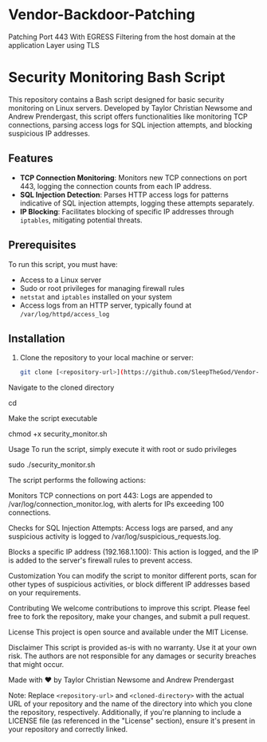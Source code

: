 # Vendor-Backdoor-Patching
Patching Port 443 With EGRESS Filtering from the host domain at the application Layer using TLS


# Security Monitoring Bash Script

This repository contains a Bash script designed for basic security monitoring on Linux servers. Developed by Taylor Christian Newsome and Andrew Prendergast, this script offers functionalities like monitoring TCP connections, parsing access logs for SQL injection attempts, and blocking suspicious IP addresses.

## Features

- **TCP Connection Monitoring**: Monitors new TCP connections on port 443, logging the connection counts from each IP address.
- **SQL Injection Detection**: Parses HTTP access logs for patterns indicative of SQL injection attempts, logging these attempts separately.
- **IP Blocking**: Facilitates blocking of specific IP addresses through `iptables`, mitigating potential threats.

## Prerequisites

To run this script, you must have:
- Access to a Linux server
- Sudo or root privileges for managing firewall rules
- `netstat` and `iptables` installed on your system
- Access logs from an HTTP server, typically found at `/var/log/httpd/access_log`

## Installation

1. Clone the repository to your local machine or server:
   ```bash
   git clone [<repository-url>](https://github.com/SleepTheGod/Vendor-Backdoor-Patching)

Navigate to the cloned directory

cd <cloned-directory>

Make the script executable

chmod +x security_monitor.sh

Usage
To run the script, simply execute it with root or sudo privileges

sudo ./security_monitor.sh

The script performs the following actions:

Monitors TCP connections on port 443: Logs are appended to /var/log/connection_monitor.log, with alerts for IPs exceeding 100 connections.

Checks for SQL Injection Attempts: Access logs are parsed, and any suspicious activity is logged to /var/log/suspicious_requests.log.

Blocks a specific IP address (192.168.1.100): This action is logged, and the IP is added to the server's firewall rules to prevent access.

Customization
You can modify the script to monitor different ports, scan for other types of suspicious activities, or block different IP addresses based on your requirements.

Contributing
We welcome contributions to improve this script. Please feel free to fork the repository, make your changes, and submit a pull request.

License
This project is open source and available under the MIT License.

Disclaimer
This script is provided as-is with no warranty. Use it at your own risk. The authors are not responsible for any damages or security breaches that might occur.

Made with ❤️ by Taylor Christian Newsome and Andrew Prendergast


Note: Replace `<repository-url>` and `<cloned-directory>` with the actual URL of your repository and the name of the directory into which you clone the repository, respectively. Additionally, if you're planning to include a LICENSE file (as referenced in the "License" section), ensure it's present in your repository and correctly linked.
